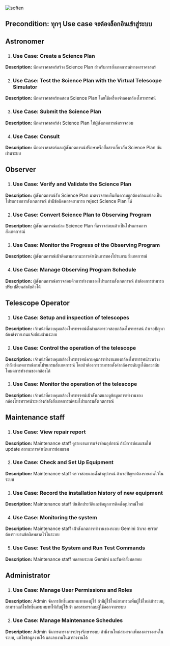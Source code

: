 ![soften](https://github.com/user-attachments/assets/79d47350-6955-421e-a384-807026c6f19f)


## **Precondition:** ทุกๆ Use case จะต้องล็อกอินเข้าสู่ระบบ

## **Astronomer**

1. ### **Use Case: Create a Science Plan**

**Description:** นักดาราศาสตร์สร้าง Science Plan สำหรับการสังเกตการณ์ทางดาราศาสตร์

2. ### **Use Case: Test the Science Plan with the Virtual Telescope Simulator**

**Description:** นักดาราศาสตร์ทดสอบ Science Plan โดยใช้เครื่องจำลองกล้องโทรทรรศน์

3. ### **Use Case: Submit the Science Plan**

**Description:** นักดาราศาสตร์ส่ง Science Plan ให้ผู้สังเกตการณ์ตรวจสอบ

4. ### **Use Case: Consult**

**Description:** นักดาราศาสตร์และผู้สังเกตการณ์ปรึกษาหรือสื่อสารเกี่ยวกับ Science Plan กันผ่านระบบ

## **Observer**

1. ### **Use Case: Verify and Validate the Science Plan**

**Description:** ผู้สังเกตการณ์รับ Science Plan มาตรวจสอบยืนยันความถูกต้องก่อนแปลงเป็น โปรแกรมการสังเกตการณ์ ถ้ามีข้อผิดพลาดสามารถ reject Science Plan ได้

2. ### **Use Case: Convert Science Plan to Observing Program**

**Description:** ผู้สังเกตการณ์แปลง Science Plan ที่ตรวจสอบแล้วเป็นโปรแกรมการสังเกตการณ์

3. ### **Use Case: Monitor the Progress of the Observing Program**

**Description:** ผู้สังเกตการณ์เฝ้าติดตามสถานะการดำเนินการของโปรแกรมสังเกตการณ์

4. ### **Use Case: Manage Observing Program Schedule**

**Description:** ผู้สังเกตการณ์ตรวจสอบคิวการทำงานของโปรแกรมสังเกตการณ์ ถ้าต้องการสามารถปรับเปลี่ยนลำดับคิวได้

## **Telescope Operator**

1. ### **Use Case: Setup and inspection of telescopes**

**Description:** เจ้าหน้าที่ควบคุมกล้องโทรทรรศน์ตั้งค่าและตรวจสอบกล้องโทรทรรศน์ ถ้าเจอปัญหาต้องส่งรายงานแจ้งซ่อมผ่านระบบ

2. ### **Use Case: Control the operation of the telescope**

**Description:** เจ้าหน้าที่ควบคุมกล้องโทรทรรศน์ควบคุมการทำงานของกล้องโทรทรรศน์ระหว่างกำลังสังเกตการณ์ตามโปรแกรมสังเกตการณ์ โดยถ้าต้องการสามารถตั้งค่ากล้องระดับสูงได้และสลับโหมดการทำงานของกล้องได้

3. ### **Use Case: Monitor the operation of the telescope**

**Description:** เจ้าหน้าที่ควบคุมกล้องโทรทรรศน์เฝ้าสังเกตและดูข้อมูลการทำงานของกล้องโทรทรรศน์ระหว่างกำลังสังเกตการณ์ตามโปรแกรมสังเกตการณ์

## **Maintenance staff**

1. ### **Use Case: View repair report**

**Description:** Maintenance staff ดูรายงานการแจ้งซ่อมอุปกรณ์ ถ้ามีการซ่อมแซมให้ update สถานะการดำเนินการซ่อมแซม

2. ### **Use Case: Check and Set Up Equipment**

**Description:** Maintenance staff ตรวจสอบและตั้งค่าอุปกรณ์ ถ้าเจอปัญหาต้องรายงานไว้ในระบบ

3. ### **Use Case: Record the installation history of new equipment**

**Description:** Maintenance staff บันทึกประวัติและข้อมูลการติดตั้งอุปกรณ์ใหม่

4. ### **Use Case: Monitoring the system**

**Description:** Maintenance staff เฝ้าสังเกตการทำงานของระบบ Gemini ถ้าเจอ error ต้องรายงานข้อผิดพลาดไว้ในระบบ

5. ### **Use Case: Test the System and Run Test Commands**

**Description:** Maintenance staff ทดสอบระบบ Gemini และรันคำสั่งทดสอบ 

## 

## **Administrator**

1. ### **Use Case: Manage User Permissions and Roles**

**Description:** Admin จัดการสิทธิ์และบทบาทของผู้ใช้ ถ้ามีผู้ใช้ใหม่สามารถเพิ่มผู้ใช้ใหม่เข้าระบบ, สามารถแก้ไขสิทธิ์และบทบาทให้กับผู้ใช้เก่า และสามารถลบผู้ใช้ออกจากระบบ

2. ### **Use Case: Manage Maintenance Schedules**

**Description:** Admin จัดการตารางการบำรุงรักษาระบบ ถ้ามีงานใหม่สามารถเพิ่มลงตารางงานในระบบ, แก้ไขข้อมูลงานได้ และลบงานในตารางงานได้

